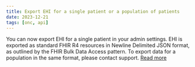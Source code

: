 ```yaml
---
title: Export EHI for a single patient or a population of patients
date: 2023-12-21
tags: [onc, api]
---
```


You can now export EHI for a single patient in your admin settings. EHI is exported as standard FHIR R4 resources in Newline Delimited JSON format, as outlined by the FHIR Bulk Data Access pattern. To export data for a population in the same format, please contact support. [Read more](/documentation/ehi-export) 